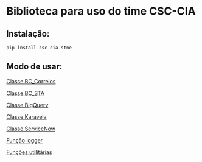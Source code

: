 # Biblioteca para uso do time CSC-CIA

## Instalação:

```python
pip install csc-cia-stne
```

## Modo de usar:

[Classe BC_Correios](docs/class_bc_correios.md)

[Classe BC_STA](docs/class_bc_sta.md)

[Classe BigQuery](docs/class_gcp_bigquery.md)

[Classe Karavela](docs/class_karavela.md)

[Classe ServiceNow](docs/class_servicenow.md)

[Função logger](docs/func_logger.md)

[Funções utilitárias](docs/func_util.md)
